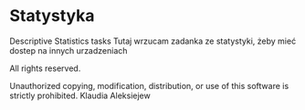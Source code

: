 # Statystyka
Descriptive Statistics tasks
Tutaj wrzucam zadanka ze statystyki, żeby mieć dostep na innych urzadzeniach

All rights reserved.

Unauthorized copying, modification, distribution, or use of this software is strictly prohibited.
Klaudia Aleksiejew
